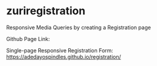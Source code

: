 # zuriregistration
Responsive Media Queries by creating a Registration page

Github Page Link: 

Single-page Responsive Registration Form: https://adedayospindles.github.io/registration/
